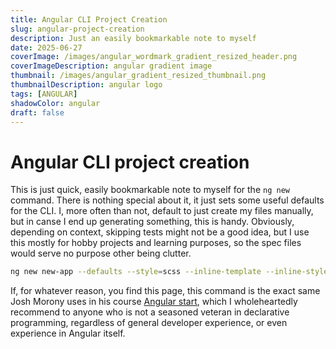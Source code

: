 ```yaml
---
title: Angular CLI Project Creation
slug: angular-project-creation
description: Just an easily bookmarkable note to myself
date: 2025-06-27
coverImage: /images/angular_wordmark_gradient_resized_header.png
coverImageDescription: angular gradient image
thumbnail: /images/angular_gradient_resized_thumbnail.png
thumbnailDescription: angular logo
tags: [ANGULAR]
shadowColor: angular
draft: false
---
```


# Angular CLI project creation

This is just quick, easily bookmarkable note to myself for the `ng new` command.
There is nothing special about it, it just sets some useful defaults for the CLI.
I, more often than not, default to just create my files manually, but in canse I end up generating something, this is handy.
Obviously, depending on context, skipping tests might not be a good idea, but I use this mostly for hobby projects and learning purposes, so the spec files would serve no purpose other being clutter.

```bash
ng new new-app --defaults --style=scss --inline-template --inline-style --skip-tests
```

If, for whatever reason, you find this page, this command is the exact same Josh Morony uses in his course [Angular start](https://angularstart.com/), which I wholeheartedly recommend to anyone who is not a seasoned veteran in declarative programming, regardless of general developer experience, or even experience in Angular itself.
